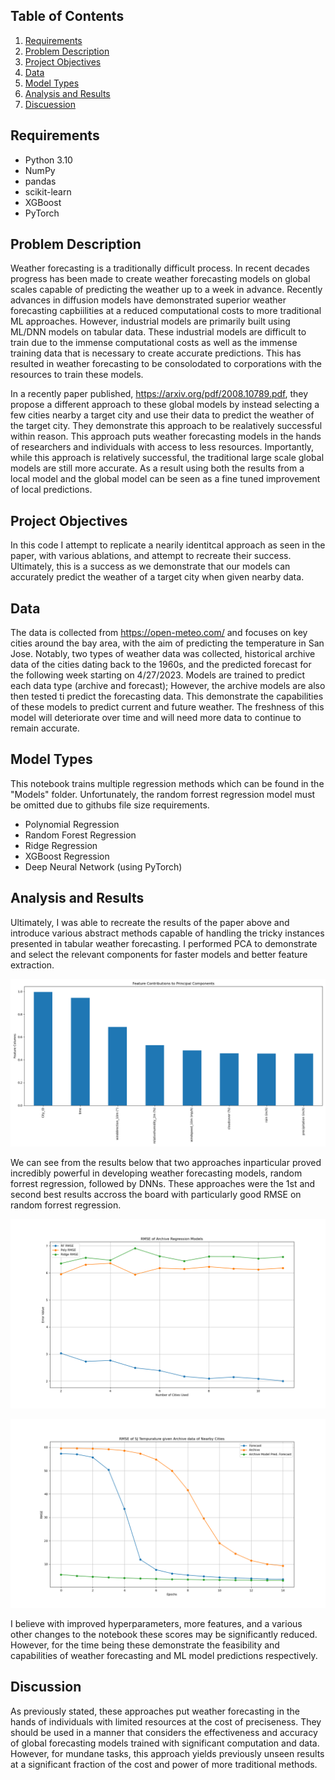 ## Table of Contents

1. [Requirements ](#requirements)
2. [Problem Description](#problem-details)
3. [Project Objectives](#project-objectives)
4. [Data](#project-data)
5. [Model Types](#model-types)
6. [Analysis and Results](#analysis-and-results)
7. [Discuession](#discussion)

## Requirements

- Python 3.10
- NumPy
- pandas
- scikit-learn
- XGBoost
- PyTorch

## Problem Description

Weather forecasting is a traditionally difficult process. In recent decades progress has been made to create weather forecasting models on global scales capable of predicting the weather up to a week in advance. Recently advances in diffusion models have demonstrated superior weather forecasting capbiilities at a reduced computational costs to more traditional ML approaches. However, industrial models are primarily built using ML/DNN models on tabular data. These industrial models are difficult to train due to the immense computational costs as well as the immense training data that is necessary to create accurate predictions. This has resulted in weather forecasting to be consolodated to corporations with the resources to train these models. 

In a recently paper published, https://arxiv.org/pdf/2008.10789.pdf, they propose a different approach to these global models by instead selecting a few cities nearby a  target city and use their data to predict the weather of the target city. They demonstrate this approach to be realatively successful within reason. This approach puts weather forecasting models in the hands of researchers and individuals with access to less resources. Importantly, while this approach is relatively successful, the traditional large scale global models are still more accurate. As a result using both the results from a local model and the global model can be seen as a fine tuned improvement of local predictions.

## Project Objectives

In this code I attempt to replicate a nearily identitcal approach as seen in the paper, with various ablations, and attempt to recreate their success. Ultimately, this is a success as we demonstrate that our models can accurately predict the weather of a target city when given nearby data. 

## Data

The data is collected from https://open-meteo.com/ and focuses on key cities around the bay area, with the aim of predicting the temperature in San Jose. Notably, two types of weather data was collected, historical archive data of the cities dating back to the 1960s, and the predicted forecast for the following week starting on 4/27/2023. Models are trained to predict each data type (archive and forecast); However, the archive models are also then tested ti predict the forecasting data. This demonstrate the capabilities of these models to predict current and future weather. The freshness of this model will deteriorate over time and will need more data to continue to remain accurate. 

## Model Types

This notebook trains multiple regression methods which can be found in the "Models" folder. Unfortunately, the random forrest regression model must be omitted due to githubs file size requirements.

- Polynomial Regression
- Random Forest Regression
- Ridge Regression
- XGBoost Regression
- Deep Neural Network (using PyTorch)

## Analysis and Results

Ultimately, I was able to recreate the results of the paper above and introduce various abstract methods capable of handling the tricky instances presented in tabular weather forecasting. I performed PCA to demonstrate and select the relevant components for faster models and better feature extraction. 

![PCA on Features from Archive Data](/Images/ArchivePCA.png)

We can see from the results below that two approaches inparticular proved incredibly powerful in developing weather forecasting models, random forrest regression, followed by DNNs. These approaches were the 1st and second best results accross the board with particularly good RMSE on random forrest regression. 

![Weather Forecasting using Archive Data and Regression](/Images/Archive_Regression_RMSE.png)

![DNN Forecast Prediction from Archive Data](/Images/Predict_SJ_Temps_From_Archive_DNN.png)

I believe with improved hyperparameters, more features, and a various other changes to the notebook these scores may be significantly reduced. However, for the time being these demonstrate the feasibility and capabilities of weather forecasting and ML model predictions respectively. 

## Discussion

As previously stated, these approaches put weather forecasting in the hands of individuals with limited resources at the cost of preciseness. They should be used in a manner that considers the effectiveness and accuracy of global forecasting models trained with significant computation and data. However, for mundane tasks, this approach yields previously unseen results at a significant fraction of the cost and power of more traditional methods.
